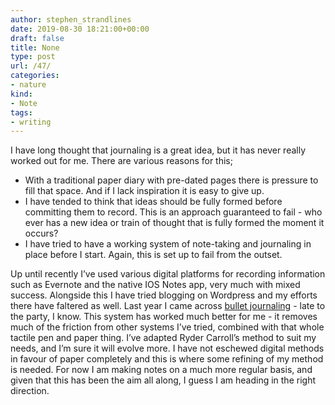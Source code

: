 ```yaml
---
author: stephen_strandlines
date: 2019-08-30 18:21:00+00:00
draft: false
title: None
type: post
url: /47/
categories:
- nature
kind:
- Note
tags:
- writing
---
```





I have long thought that journaling is a great idea, but it has never really worked out for me. There are various reasons for this;








  * With a traditional paper diary with pre-dated pages there is pressure to fill that space. And if I lack inspiration it is easy to give up.
  * I have tended to think that ideas should be fully formed before committing them to record. This is an approach guaranteed to fail - who ever has a new idea or train of thought that is fully formed the moment it occurs?
  * I have tried to have a working system of note-taking and journaling in place before I start. Again, this is set up to fail from the outset.






Up until recently I’ve used various digital platforms for recording information such as Evernote and the native IOS Notes app, very much with mixed success. Alongside this I have tried blogging on Wordpress and my efforts there have faltered as well. Last year I came across [bullet journaling](https://bulletjournal.com/) - late to the party, I know. This system has worked much better for me - it removes much of the friction from other systems I’ve tried, combined with that whole tactile pen and paper thing. I’ve adapted Ryder Carroll’s method to suit my needs, and I’m sure it will evolve more. I have not eschewed digital methods in favour of paper completely and this is where some refining of my method is needed. For now I am making notes on a much more regular basis, and given that this has been the aim all along, I guess I am heading in the right direction.



